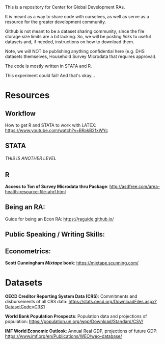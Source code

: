 This is a repository for Center for Global Development RAs.

It is meant as a way to share code with ourselves, as well as serve as a resource for the greater development community. 

Github is not meant to be a dataset sharing community, since the file storage size limits are a bit lacking. 
So, we will be posting *links* to useful datasets and, if needed, instructions on how to download them.

Note, we will NOT be publishing anything confidential here (e.g. DHS datasets themselves, Household Survey Microdata that requires approval).

The code is mostly written in STATA and R. 

This experiment could fail! And that's okay...

# Resources

## Workflow

How to get R and STATA to work with LATEX: https://www.youtube.com/watch?v=BRakB2fxWYc

## STATA

###### THIS IS ANOTHER LEVEL

## R

**Access to Ton of Survey Microdata thru Package**: http://asdfree.com/area-health-resource-file-ahrf.html

## Being an RA:

Guide for being an Econ RA: https://raguide.github.io/

## Public Speaking / Writing Skills:

## Econometrics:

**Scott Cunningham _Mixtape_ book**: https://mixtape.scunning.com/


# Datasets

**OECD Creditor Reporting System Data (CRS)**: Commitments and disbursements of all CRS data: https://stats.oecd.org/DownloadFiles.aspx?DatasetCode=CRS1

**World Bank Population Prospects**: Population data and projections of population: https://population.un.org/wpp/Download/Standard/CSV/

**IMF World Economic Outlook**: Annual Real GDP, projections of future GDP: https://www.imf.org/en/Publications/WEO/weo-database/






